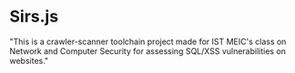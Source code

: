 Sirs.js
====
"This is a crawler-scanner toolchain project made for IST MEIC's class on Network and Computer Security for assessing SQL/XSS vulnerabilities on websites."
